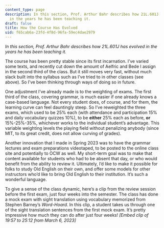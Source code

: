 ```yaml
---
content_type: page
description: In this section, Prof. Arthur Bahr describes how 21L.601J has evolved
  in the years he has been teaching it.
draft: false
title: How the Course Has Evolved
uid: f65cab6a-23fd-4f8d-96fa-59ec4dae2979
---
```

*In this section, Prof. Arthur Bahr describes how 21L.601J has evolved in the years he has been teaching it.*

The course has been pretty stable since its first incarnation. I’ve varied some texts, and recently cut down the amount of Aelfric and Bede I assign in the second third of the class. But it still moves very fast, without much slack built into the syllabus such as I’ve tried to in other classes (see above). So I’ve been thinking through ways of doing so in future. 

One adjustment I’ve already made is to the weighting of exams. The first third of the class, covering grammar, is much easier if one already knows a case-based language. Not every student does, of course, and for them, the learning curve can feel dauntingly steep. So I’ve reweighted the three exams, which used to be 25% each (with attendance and participation 15% and daily vocabulary quizzes 10%), to be **either** 25% each as before, **or** 15%-25%-35%, whichever works to the individual student’s advantage. This variable weighting levels the playing field without penalizing anybody (since MIT, to its great credit, does not allow curving of grades).

Another innovation that I made in Spring 2023 was to have the grammar lectures and exam preparations videotaped, to be posted to the online class site and potentially to OCW as well. My short-term goal was to make that content available for students who had to be absent that day, or who would benefit from the ability to review it. Ultimately, I’d like to make it possible for folks to study Old English on their own, and offer some models for other instructors who’d like to bring Old English to their institution. It’s such a wonderful language.

To give a sense of the class dynamic, here’s a clip from the review session before the first exam, just four weeks into the semester. The class has done a mock exam with sight translation using vocabulary memorized from Stephen Barney’s *Word-Hoard*. In this clip, a student takes us through one of the sight translation sentences from the first mock exam. It’s pretty impressive how much they can do after just four weeks! *\[Embed clip of 19:57 to 25:12 from March 6, 2023\]*
